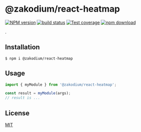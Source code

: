 # @zakodium/react-heatmap

[![NPM version][npm-image]][npm-url]
[![build status][travis-image]][travis-url]
[![Test coverage][codecov-image]][codecov-url]
[![npm download][download-image]][download-url]

.

## Installation

`$ npm i @zakodium/react-heatmap`

## Usage

```js
import { myModule } from '@zakodium/react-heatmap';

const result = myModule(args);
// result is ...
```

## License

[MIT](./LICENSE)

[npm-image]: https://img.shields.io/npm/v/@zakodium/react-heatmap.svg?style=flat-square
[npm-url]: https://www.npmjs.com/package/@zakodium/react-heatmap
[travis-image]: https://img.shields.io/travis/com/zakodium/react-heatmap/master.svg?style=flat-square
[travis-url]: https://travis-ci.com/zakodium/react-heatmap
[codecov-image]: https://img.shields.io/codecov/c/github/zakodium/react-heatmap.svg?style=flat-square
[codecov-url]: https://codecov.io/gh/zakodium/react-heatmap
[download-image]: https://img.shields.io/npm/dm/@zakodium/react-heatmap.svg?style=flat-square
[download-url]: https://www.npmjs.com/package/@zakodium/react-heatmap
